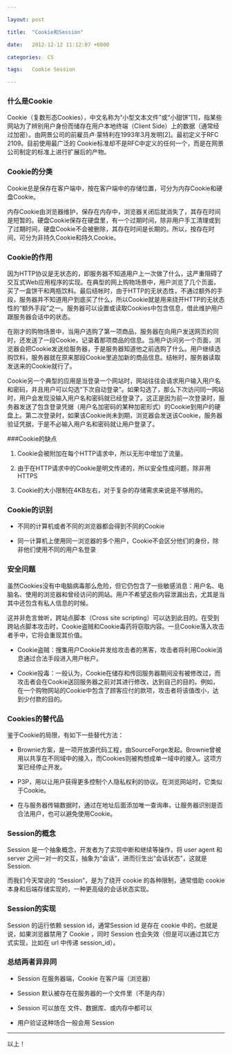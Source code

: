 ```yaml
---

layout: post

title:  "Cookie和Session"

date:   2012-12-12 11:12:07 +0800

categories:  CS

tags:   Cookie Session

---
```


### 什么是Cookie

Cookie（复数形态Cookies），中文名称为“小型文本文件”或“小甜饼”[1]，指某些网站为了辨别用户身份而储存在用户本地终端（Client Side）上的数据（通常经过加密）。由网景公司的前雇员卢·蒙特利在1993年3月发明[2]。最初定义于RFC 2109。目前使用最广泛的 Cookie标准却不是RFC中定义的任何一个，而是在网景公司制定的标准上进行扩展后的产物。

### Cookie的分类

Cookie总是保存在客户端中，按在客户端中的存储位置，可分为内存Cookie和硬盘Cookie。

内存Cookie由浏览器维护，保存在内存中，浏览器关闭后就消失了，其存在时间是短暂的。硬盘Cookie保存在硬盘里，有一个过期时间，除非用户手工清理或到了过期时间，硬盘Cookie不会被删除，其存在时间是长期的。所以，按存在时间，可分为非持久Cookie和持久Cookie。

### Cookie的作用

因为HTTP协议是无状态的，即服务器不知道用户上一次做了什么，这严重阻碍了交互式Web应用程序的实现。在典型的网上购物场景中，用户浏览了几个页面，买了一盒饼干和两瓶饮料。最后结帐时，由于HTTP的无状态性，不通过额外的手段，服务器并不知道用户到底买了什么，所以Cookie就是用来绕开HTTP的无状态性的“额外手段”之一。服务器可以设置或读取Cookies中包含信息，借此维护用户跟服务器会话中的状态。

在刚才的购物场景中，当用户选购了第一项商品，服务器在向用户发送网页的同时，还发送了一段Cookie，记录着那项商品的信息。当用户访问另一个页面，浏览器会把Cookie发送给服务器，于是服务器知道他之前选购了什么。用户继续选购饮料，服务器就在原来那段Cookie里追加新的商品信息。结帐时，服务器读取发送来的Cookie就行了。

Cookie另一个典型的应用是当登录一个网站时，网站往往会请求用户输入用户名和密码，并且用户可以勾选“下次自动登录”。如果勾选了，那么下次访问同一网站时，用户会发现没输入用户名和密码就已经登录了。这正是因为前一次登录时，服务器发送了包含登录凭据（用户名加密码的某种加密形式）的Cookie到用户的硬盘上。第二次登录时，如果该Cookie尚未到期，浏览器会发送该Cookie，服务器验证凭据，于是不必输入用户名和密码就让用户登录了。

###Cookie的缺点

1. Cookie会被附加在每个HTTP请求中，所以无形中增加了流量。

2. 由于在HTTP请求中的Cookie是明文传递的，所以安全性成问题，除非用HTTPS

3. Cookie的大小限制在4KB左右，对于复杂的存储需求来说是不够用的。

### Cookie的识别

- 不同的计算机或者不同的浏览器都会得到不同的Cookie

- 同一计算机上使用同一浏览器的多个用户，Cookie不会区分他们的身份，除非他们使用不同的用户名登录

### 安全问题 

虽然Cookies没有中电脑病毒那么危险，但它仍包含了一些敏感消息：用户名、电脑名、使用的浏览器和曾经访问的网站。用户不希望这些内容泄漏出去，尤其是当其中还包含有私人信息的时候。

这并非危言耸听，跨站点脚本（Cross site scripting）可以达到此目的。在受到跨站点脚本攻击时，Cookie盗贼和Cookie毒药将窃取内容。一旦Cookie落入攻击者手中，它将会重现其价值。

- Cookie盗贼：搜集用户Cookie并发给攻击者的黑客，攻击者将利用Cookie消息通过合法手段进入用户帐户。

- Cookie投毒：一般认为，Cookie在储存和传回服务器期间没有被修改过，而攻击者会在Cookie送回服务器之前对其进行修改，达到自己的目的。例如，在一个购物网站的Cookie中包含了顾客应付的款项，攻击者将该值改小，达到少付款的目的。

### Cookies的替代品

鉴于Cookie的局限，有如下一些替代方法：

- Brownie方案，是一项开放源代码工程，由SourceForge发起。Brownie曾被用以共享在不同域中的接入，而Cookies则被构想成单一域中的接入。这项方案已经停止开发。

- P3P，用以让用户获得更多控制个人隐私权利的协议。在浏览网站时，它类似于Cookie。

- 在与服务器传输数据时，通过在地址后面添加唯一查询串，让服务器识别是否合法用户，也可以避免使用Cookie。

### Session的概念

Session 是一个抽象概念，开发者为了实现中断和继续等操作，将 user agent 和 server 之间一对一的交互，抽象为“会话”，进而衍生出“会话状态”，这就是 Session.

而我们今天常说的 “Session”，是为了绕开 cookie 的各种限制，通常借助 cookie 本身和后端存储实现的，一种更高级的会话状态实现。 

### Session的实现

Session 的运行依赖 session id，通常Session id 是存在 cookie 中的，也就是说，如果浏览器禁用了 Cookie ，同时 Session 也会失效（但是可以通过其它方式实现，比如在 url 中传递 session_id）。

### 总结两者异异同

- Session 在服务器端，Cookie 在客户端（浏览器）

- Session 默认被存在在服务器的一个文件里（不是内存）

- Session 可以放在 文件、数据库、或内存中都可以

- 用户验证这种场合一般会用 Session

----

以上！
